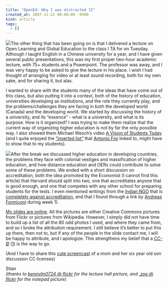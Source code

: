 ```yaml
---
title: "OpenEd: Why I was distracted II"
created_at: 2007-11-22 00:00:00 -0500
kind: article
tags:
  - []
---
```


![](http://farm1.static.flickr.com/79/241882694_52eb61059d_m.jpg)The
other thing that has been going on is that I delivered a lecture on Open
Learning and Global Education to the class I TA for on Tuesday. Although
I taught English in a Chinese university for a year, and I have given
several public presentations, this was my first proper two-hour academic
lecture, with 75+ students and a Powerpoint. The professor was away, and
I was very happy to be asked to give the lecture in his place. I wish I
had thought of arranging for video or at least sound recording, both for
my own sake, and for sharing it, but alas.

I wanted to share with the students many of the ideas that have come out
of this class, but also putting it into a context, both of the history
of education, universities developing as institutions, and the role they
currently play, and the problems/challenges they are facing in both the
developed world (Canada) and the developing world. We started by
discussing the history of a university, and its “essence” - what is a
university, and what is its purpose. How is it organized? I was trying
to make them realize that the current way of organizing higher education
is not by far the only possible way. I also showed them Michael Wesch’s
video [A Vision of Students
Today](http://mediatedcultures.net/ksudigg/?p=119) (and I quite enjoyed
the [“inverted
list”](http://mediatedcultures.net/ksudigg/?p=125#more-125) that
[Antonio
Fini](http://feeds.feedburner.com/~r/fininformatica/VQIO/~3/182727823/)
linked to, might have to show that to my students).

![](http://farm1.static.flickr.com/48/144282930_ea3aa758c3_m.jpg)After
the break we discussed higher education in developing countries, the
problems they face with colonial vestiges and massification of higher
education, and how distance education and OERs could contribute to solve
some of these problems. We ended with a short discussion on
accreditation, both the idea promoted by the Economist (I cannot find
this article) that Harvard should split into two, one that accreditates
anyone that is good enough, and one that competes with any other school
for preparing students for the tests. I even mentioned writings from the
[Indian NGO](http://www.swaraj.org/shikshantar/) that is [completely
against
accreditation](http://www.swaraj.org/shikshantar/healingdiplomadisease.pdf),
and that I found through a link by [Andreas
Formiconi](http://iamarf.blogspot.com/2007/08/open-ed-week-1.html)
during week 1).

[My slides are
online](http://www.slideshare.net/houshuang/open-learning-and-global-education).
All the pictures are either Creative Commons pictures from Flickr or
pictures from Wikipedia. However, I simply did not have time to build up
a list of all the 80 odd photos I used, and where they came from, and so
I broke the attribution requirement. I still believe it’s better to put
this up there, then not to, but if any of the people in the slide
contact me, I will be happy to attribute, and I apologize. This
strengthens my belief that a
[CC-Ø](http://onward.justia.com/useful-tools-web-sites-195-free-courts-of-appeals-decisions-from-1950-and-all-us-supreme-court-decisions-since-1754-coming-soon.html)
([1](http://radar.oreilly.com/archives/2007/11/going_legal_on.html)) is
the way to go.

(And I have to share this [cute
screencast](http://beth.typepad.com/beths_blog/2007/11/what-second-gra.html)
of a mom and her six year old son discussion CC licenses)

Stian\
 *(thanks to [bennylin0724 @
flickr](http://www.flickr.com/photos/benny_lin/) for the lecture hall
picture, and [.zoe @ flickr](http://www.flickr.com/photos/81143208@N00/)
for the notepad picture)*
